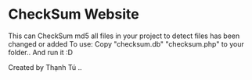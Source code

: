 # CheckSum Website
This can CheckSum md5 all files in your project to detect files has been changed or added
To use: Copy "checksum.db" "checksum.php" to your folder.. And run it :D

Created by Thạnh Tú
..
